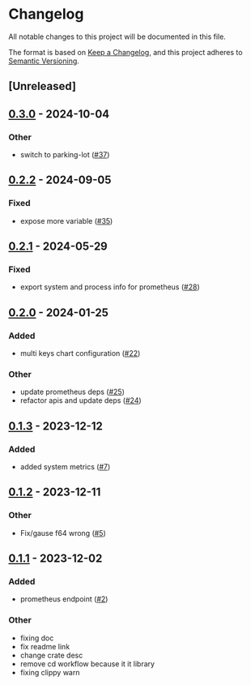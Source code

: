 # Changelog
All notable changes to this project will be documented in this file.

The format is based on [Keep a Changelog](https://keepachangelog.com/en/1.1.0/),
and this project adheres to [Semantic Versioning](https://semver.org/spec/v2.0.0.html).

## [Unreleased]

## [0.3.0](https://github.com/giangndm/metrics-dashboard-rs/compare/v0.2.2...v0.3.0) - 2024-10-04

### Other

- switch to parking-lot ([#37](https://github.com/giangndm/metrics-dashboard-rs/pull/37))

## [0.2.2](https://github.com/giangndm/metrics-dashboard-rs/compare/v0.2.1...v0.2.2) - 2024-09-05

### Fixed
- expose more variable ([#35](https://github.com/giangndm/metrics-dashboard-rs/pull/35))

## [0.2.1](https://github.com/giangndm/metrics-dashboard-rs/compare/v0.2.0...v0.2.1) - 2024-05-29

### Fixed
- export system and process info for prometheus ([#28](https://github.com/giangndm/metrics-dashboard-rs/pull/28))

## [0.2.0](https://github.com/giangndm/metrics-dashboard-rs/compare/v0.1.3...v0.2.0) - 2024-01-25

### Added
- multi keys chart configuration ([#22](https://github.com/giangndm/metrics-dashboard-rs/pull/22))

### Other
- update prometheus deps ([#25](https://github.com/giangndm/metrics-dashboard-rs/pull/25))
- refactor apis and update deps ([#24](https://github.com/giangndm/metrics-dashboard-rs/pull/24))

## [0.1.3](https://github.com/giangndm/metrics-dashboard-rs/compare/v0.1.2...v0.1.3) - 2023-12-12

### Added
- added system metrics ([#7](https://github.com/giangndm/metrics-dashboard-rs/pull/7))

## [0.1.2](https://github.com/giangndm/metrics-dashboard-rs/compare/v0.1.1...v0.1.2) - 2023-12-11

### Other
- Fix/gause f64 wrong ([#5](https://github.com/giangndm/metrics-dashboard-rs/pull/5))

## [0.1.1](https://github.com/giangndm/metrics-dashboard-rs/compare/v0.1.0...v0.1.1) - 2023-12-02

### Added
- prometheus endpoint ([#2](https://github.com/giangndm/metrics-dashboard-rs/pull/2))

### Other
- fixing doc
- fix readme link
- change crate desc
- remove cd workflow because it it library
- fixing clippy warn
